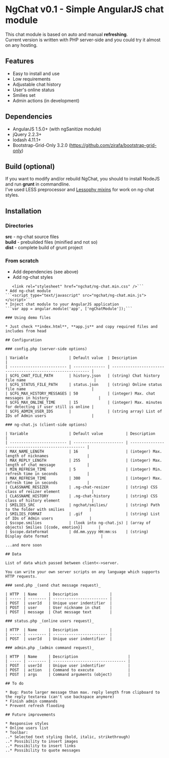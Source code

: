 NgChat v0.1 - Simple AngularJS chat module
===================

This chat module is based on auto and manual **refreshing**.  
Current version is written with PHP server-side and you could try it almost on any hosting.

## Features

* Easy to install and use
* Low requirements
* Adjustable chat history
* User's online status
* Smilies set
* Admin actions (in development)

## Dependencies

 * AngularJS 1.5.0+ (with ngSanitize module)
 * jQuery 2.2.3+
 * lodash 4.11.1+
 * Bootstrap-Grid-Only 3.2.0 (https://github.com/zirafa/bootstrap-grid-only)

## Build (optional)

If you want to modify and/or rebuild NgChat, you should to install NodeJS and run **grunt** in commandline.  
I've used LESS preprocessor and [Lessophy mixins](https://github.com/khasky/Lessophy) for work on ng-chat styles.

## Installation

### Directories

**src** - ng-chat source files  
**build** - prebuilded files (minified and not so)  
**dist** - complete build of grunt project

### From scratch

 * Add dependencies (see above)
 * Add ng-chat styles  
 ```<link rel="stylesheet" href="css/grid100.min.css" />
	<link rel="stylesheet" href="ngchat/ng-chat.min.css" />```
 * Add ng-chat module  
 ```<script type="text/javascript" src="ngchat/ng-chat.min.js"></script>```
 * Inject chat module to your AngularJS application  
 ```var app = angular.module('app', ['ngChatModule']);```

### Using demo files

 * Just check **index.html**, **app.js** and copy required files and includes from head

## Configuration

### config.php (server-side options)

| Variable                  | Default value  | Description                                                  |
| ------------------------- | -------------- | ------------------------------------------------------------ |
| $CFG_CHAT_FILE_PATH       | history.json   | (string) Chat history file name                              |
| $CFG_STATUS_FILE_PATH     | status.json    | (string) Online status file name                             |
| $CFG_MAX_HISTORY_MESSAGES | 50             | (integer) Max. chat messages in history                      |
| $CFG_MAX_ONLINE_TIME      | 15             | (integer) Max. minutes for detecting if user still is online |
| $CFG_ADMIN_USER_IDS       |                | (string array) List of IDs of Admin users                    |

### ng-chat.js (client-side options)

| Variable                  | Default value          | Description                                        |
| ------------------------- | ---------------------- | -------------------------------------------------- |
| MAX_NAME_LENGTH           | 16                     | (integer) Max. length of nicknames                 |
| MAX_REPLY_LENGTH          | 255                    | (integer) Max. length of chat message              |
| MIN_REFRESH_TIME          | 5                      | (integer) Min. refresh time in seconds             |
| MAX_REFRESH_TIME          | 300                    | (integer) Max. refresh time in seconds             |
| CLASSNAME_RESIZER         | .ng-chat-resizer       | (string) CSS class of resizer element              |
| CLASSNAME_HISTORY         | .ng-chat-history       | (string) CSS class of history element              |
| SMILIES_SRC               | ngchat/smilies/        | (string) Path to the folder with smilies           |
| SMILIES_FORMAT            | .gif                   | (string) List of IDs of Admin users                |
| $scope.smilies            | (look into ng-chat.js) | (array of objects) Smilies [{code, emotion}]       |
| $scope.dateFormat         | dd.mm.yyyy HH:mm:ss    | (string) Display date format                       |

...and more soon

## Data

List of data which passed between client<->server.

You can write your own server scripts on any language which supports HTTP requests.

### send.php _(send chat message request)_

| HTTP  | Name     | Description              |
| ----- | -------- | ------------------------ |
| POST  | userId   | Unique user indentifier  |
| POST  | user     | User nickname in chat    |
| POST  | message  | Chat message text        |

### status.php _(online users request)_

| HTTP  | Name     | Description              |
| ----- | -------- | ------------------------ |
| POST  | userId   | Unique user indentifier  |

### admin.php _(admin command request)_

| HTTP  | Name     | Description                      |
| ----- | -------- | -------------------------------- |
| POST  | userId   | Unique user indentifier          |
| POST  | action   | Command to execute               |
| POST  | args     | Command arguments (object)       |

## To do

 * Bug: Paste larger message than max. reply length from clipboard to the reply textarea (can't use backspace anymore)
 * Finish admin commands
 * Prevent refresh flooding

## Future improvements

 * Responsive styles
 * Online users list
 * Toolbar:  
 ..* Selected text styling (bold, italic, strikethrough)
 ..* Possibility to insert images
 ..* Possibility to insert links
 ..* Possibility to quote messages
